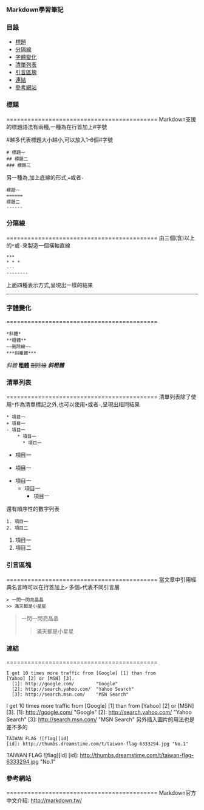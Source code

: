 ### Markdown學習筆記

### 目錄
  * [標題](#2)
  * [分隔線](#3)
  * [字體變化](#4)
  * [清單列表](#5)
  * [引言區塊](#6)
  * [連結](#7)
  * [參考網站](#8)

### <a name="2"/>標題 
===========================================
Markdown支援的標題語法有兩種,一種為在行首加上\#字號

\#越多代表標題大小越小,可以放入1-6個\#字號

    # 標題一
    ## 標題二
    ### 標題三
另一種為,加上底線的形式,`=`或者`-`

    標題一
    ======
    標題二
    ------
### <a name="3"/>分隔線 
===========================================
由三個(含)以上的`*`或`-`來製造一個橫軸直線

    ***
    * * *
    ---
    --------
上面四種表示方式,呈現出一樣的結果

---
### <a name="4"/>字體變化 
===========================================

    *斜體*
    **粗體**
    ~~刪除線~~
    ***斜粗體***
*斜體*
**粗體**
~~刪除線~~
***斜粗體***
### <a name="5"/>清單列表
===========================================
清單列表除了使用`*`作為清單標記之外,也可以使用`+`或者`-`,呈現出相同結果

    * 項目一
    + 項目一
    - 項目一
        * 項目一
          * 項目一 
 * 項目一
 + 項目一
 - 項目一
    * 項目一
      * 項目一

還有順序性的數字列表

    1. 項目一
    2. 項目二
1. 項目一
2. 項目二

### <a name="6"/>引言區塊 
===========================================
當文章中引用經典名言時可以在行首加上`>`
多個`>`代表不同引言層

    > 一閃一閃亮晶晶
    >> 滿天都是小星星
    
> 一閃一閃亮晶晶         
>> 滿天都是小星星

### <a name="7"/>連結 
===========================================

    I get 10 times more traffic from [Google] [1] than from
    [Yahoo] [2] or [MSN] [3].
      [1]: http://google.com/        "Google"
      [2]: http://search.yahoo.com/  "Yahoo Search"
      [3]: http://search.msn.com/    "MSN Search"
I get 10 times more traffic from [Google] [1] than from [Yahoo] [2] or [MSN] [3].
  [1]: http://google.com/        "Google"
  [2]: http://search.yahoo.com/  "Yahoo Search"
  [3]: http://search.msn.com/    "MSN Search"
另外插入圖片的用法也是差不多的

    TAIWAN FLAG ![flag][id]
    [id]: http://thumbs.dreamstime.com/t/taiwan-flag-6333294.jpg "No.1"
 TAIWAN FLAG ![flag][id]
 [id]: http://thumbs.dreamstime.com/t/taiwan-flag-6333294.jpg "No.1"
### <a name="8"/>參考網站 
===========================================
Markdown官方中文介紹: <http://markdown.tw/>
